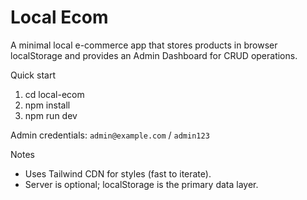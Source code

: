 # Local Ecom

A minimal local e-commerce app that stores products in browser localStorage and provides an Admin Dashboard for CRUD operations.

Quick start

1. cd local-ecom
2. npm install
3. npm run dev

Admin credentials: `admin@example.com` / `admin123`

Notes

- Uses Tailwind CDN for styles (fast to iterate).
- Server is optional; localStorage is the primary data layer.
